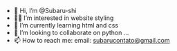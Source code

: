 - 👋 Hi, I’m @Subaru-shi
- 🍷🗿 I’m interested in website styling
- 🌱 I’m currently learning html and css
- 🤡 I’m looking to collaborate on python ...
- 📫 How to reach me:  email: subarucontato@gmail.com
<!---
Subaru-shi/Subaru-shi is a ✨ special ✨ repository because its `README.md` (this file) appears on your GitHub profile.
You can click the Preview link to take a look at your changes.
--->
